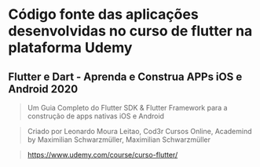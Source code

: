 # Código fonte das aplicações desenvolvidas no curso de flutter na plataforma Udemy

##  Flutter e Dart - Aprenda e Construa APPs iOS e Android 2020

> Um Guia Completo do Flutter SDK & Flutter Framework para a construção de apps nativas iOS e Android

> Criado por Leonardo Moura Leitao, Cod3r Cursos Online, Academind by Maximilian Schwarzmüller, Maximilian Schwarzmüller

> https://www.udemy.com/course/curso-flutter/
